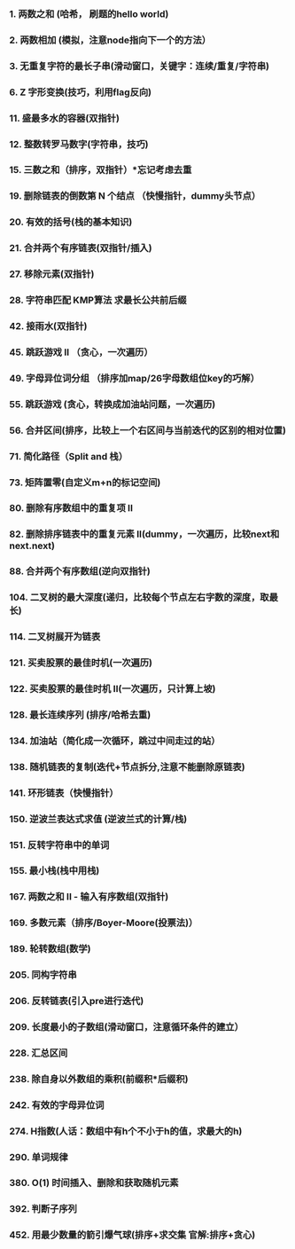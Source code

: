 ### 1. 两数之和 (哈希， 刷题的hello world)
### 2. 两数相加 (模拟，注意node指向下一个的方法）
### 3. 无重复字符的最长子串(滑动窗口，关键字：连续/重复/字符串)
### 6. Z 字形变换(技巧，利用flag反向)
### 11. 盛最多水的容器(双指针)
### 12. 整数转罗马数字(字符串，技巧)
### 15. 三数之和（排序，双指针）*忘记考虑去重
### 19. 删除链表的倒数第 N 个结点 （快慢指针，dummy头节点）
### 20. 有效的括号(栈的基本知识)
### 21. 合并两个有序链表(双指针/插入)
### 27. 移除元素(双指针)
### 28. 字符串匹配 KMP算法 求最长公共前后缀
### 42. 接雨水(双指针)
### 45. 跳跃游戏 II （贪心，一次遍历）
### 49. 字母异位词分组 （排序加map/26字母数组位key的巧解）
### 55. 跳跃游戏 (贪心，转换成加油站问题，一次遍历)
### 56. 合并区间(排序，比较上一个右区间与当前迭代的区别的相对位置)
### 71. 简化路径（Split and 栈）
### 73. 矩阵置零(自定义m+n的标记空间)
### 80. 删除有序数组中的重复项 II
### 82. 删除排序链表中的重复元素 II(dummy，一次遍历，比较next和next.next)
### 88. 合并两个有序数组(逆向双指针)
### 104. 二叉树的最大深度(递归，比较每个节点左右字数的深度，取最长)
### 114. 二叉树展开为链表
### 121. 买卖股票的最佳时机(一次遍历)
### 122. 买卖股票的最佳时机 II(一次遍历，只计算上坡)
### 128. 最长连续序列 (排序/哈希去重)
### 134. 加油站（简化成一次循环，跳过中间走过的站）
### 138. 随机链表的复制(迭代+节点拆分,注意不能删除原链表)
### 141. 环形链表（快慢指针）
### 150. 逆波兰表达式求值 (逆波兰式的计算/栈)
### 151. 反转字符串中的单词
### 155. 最小栈(栈中用栈)
### 167. 两数之和 II - 输入有序数组(双指针)
### 169. 多数元素（排序/Boyer-Moore(投票法)）
### 189. 轮转数组(数学)
### 205. 同构字符串
### 206. 反转链表(引入pre进行迭代)
### 209. 长度最小的子数组(滑动窗口，注意循环条件的建立）
### 228. 汇总区间
### 238. 除自身以外数组的乘积(前缀积*后缀积)
### 242. 有效的字母异位词
### 274. H指数(人话：数组中有h个不小于h的值，求最大的h)
### 290. 单词规律
### 380. O(1) 时间插入、删除和获取随机元素
### 392. 判断子序列
### 452. 用最少数量的箭引爆气球(排序+求交集 官解:排序+贪心)
